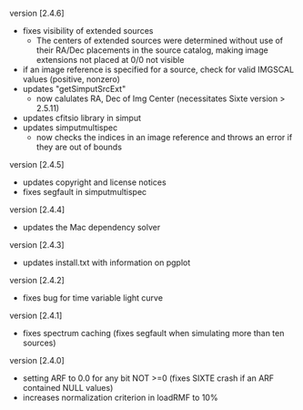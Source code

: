 version [2.4.6]
  - fixes visibility of extended sources
    * The centers of extended sources were determined without use of their
      RA/Dec placements in the source catalog, making image extensions not
      placed at 0/0 not visible
  - if an image reference is specified for a source, check for valid IMGSCAL
    values (positive, nonzero)
  - updates "getSimputSrcExt"
    * now calulates RA, Dec of Img Center (necessitates Sixte version > 2.5.11)
  - updates cfitsio library in simput
  - updates simputmultispec
    * now checks the indices in an image reference and
      throws an error if they are out of bounds

version [2.4.5]
  - updates copyright and license notices
  - fixes segfault in simputmultispec

version [2.4.4]
  - updates the Mac dependency solver

version [2.4.3]
  - updates install.txt with information on pgplot

version [2.4.2]
  - fixes bug for time variable light curve

version [2.4.1]
  - fixes spectrum caching
    (fixes segfault when simulating more than ten sources)

version [2.4.0]
  - setting ARF to 0.0 for any bit NOT >=0
    (fixes SIXTE crash if an ARF contained NULL values)
  - increases normalization criterion in loadRMF to 10%
